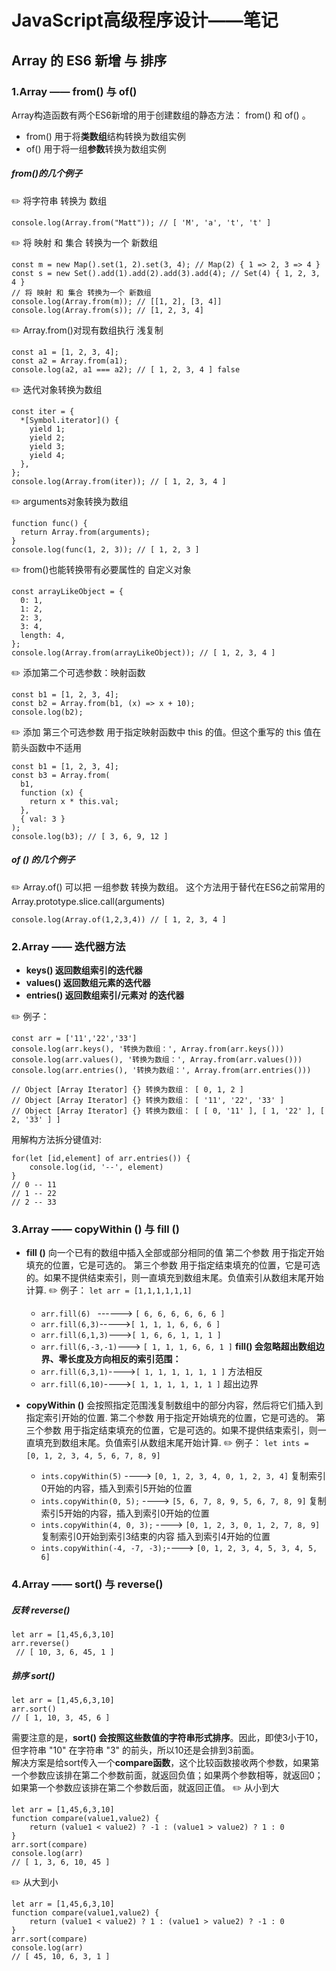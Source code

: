 # JavaScript高级程序设计——笔记
## Array 的 ES6 新增 与 排序
### 1.Array —— from() 与 of() 
Array构造函数有两个ES6新增的用于创建数组的静态方法：
from() 和 of() 。
+ from() 用于将**类数组**结构转换为数组实例
+ of() 用于将一组**参数**转换为数组实例
##### from()的几个例子
:pencil2: 将字符串 转换为 数组
```
console.log(Array.from("Matt")); // [ 'M', 'a', 't', 't' ]
```
:pencil2: 将 映射 和 集合 转换为一个 新数组
```
const m = new Map().set(1, 2).set(3, 4); // Map(2) { 1 => 2, 3 => 4 }
const s = new Set().add(1).add(2).add(3).add(4); // Set(4) { 1, 2, 3, 4 }
// 将 映射 和 集合 转换为一个 新数组
console.log(Array.from(m)); // [[1, 2], [3, 4]]
console.log(Array.from(s)); // [1, 2, 3, 4]
```
:pencil2: Array.from()对现有数组执行 浅复制
```
const a1 = [1, 2, 3, 4];
const a2 = Array.from(a1);
console.log(a2, a1 === a2); // [ 1, 2, 3, 4 ] false
```
:pencil2: 迭代对象转换为数组
```
const iter = {
  *[Symbol.iterator]() {
    yield 1;
    yield 2;
    yield 3;
    yield 4;
  },
};
console.log(Array.from(iter)); // [ 1, 2, 3, 4 ]
```
:pencil2: arguments对象转换为数组
```
function func() {
  return Array.from(arguments);
}
console.log(func(1, 2, 3)); // [ 1, 2, 3 ]
```
:pencil2: from()也能转换带有必要属性的 自定义对象
```
const arrayLikeObject = {
  0: 1,
  1: 2,
  2: 3,
  3: 4,
  length: 4,
};
console.log(Array.from(arrayLikeObject)); // [ 1, 2, 3, 4 ]
```
:pencil2: 添加第二个可选参数：映射函数
```
const b1 = [1, 2, 3, 4];
const b2 = Array.from(b1, (x) => x + 10);
console.log(b2);
```
:pencil2: 添加 第三个可选参数
用于指定映射函数中 this 的值。但这个重写的 this 值在箭头函数中不适用
```
const b1 = [1, 2, 3, 4];
const b3 = Array.from(
  b1,
  function (x) {
    return x * this.val;
  },
  { val: 3 }
);
console.log(b3); // [ 3, 6, 9, 12 ]
```

##### of () 的几个例子
:pencil2: Array.of() 可以把 一组参数 转换为数组。
这个方法用于替代在ES6之前常用的 Array.prototype.slice.call(arguments) 
```
console.log(Array.of(1,2,3,4)) // [ 1, 2, 3, 4 ]
```

### 2.Array —— 迭代器方法
+ **keys() 返回数组索引的迭代器**
+ **values() 返回数组元素的迭代器**
+ **entries() 返回数组索引/元素对 的迭代器**

:pencil2: 例子：
```
const arr = ['11','22','33']
console.log(arr.keys(), '转换为数组：', Array.from(arr.keys()))
console.log(arr.values(), '转换为数组：', Array.from(arr.values()))
console.log(arr.entries(), '转换为数组：', Array.from(arr.entries()))

// Object [Array Iterator] {} 转换为数组： [ 0, 1, 2 ]
// Object [Array Iterator] {} 转换为数组： [ '11', '22', '33' ]
// Object [Array Iterator] {} 转换为数组： [ [ 0, '11' ], [ 1, '22' ], [ 2, '33' ] ]
```
 用解构方法拆分键值对:
```
for(let [id,element] of arr.entries()) {
    console.log(id, '--', element)
}
// 0 -- 11
// 1 -- 22
// 2 -- 33
```
### 3.Array —— copyWithin () 与 fill ()
+ **fill ()** 
   向一个已有的数组中插入全部或部分相同的值
   第二个参数 用于指定开始填充的位置，它是可选的。
   第三个参数 用于指定结束填充的位置，它是可选的。如果不提供结束索引，则一直填充到数组末尾。负值索引从数组末尾开始计算.
   :pencil2: 例子：
      ```let arr = [1,1,1,1,1,1]``` 
   + ```arr.fill(6) ```  ------> ```[ 6, 6, 6, 6, 6, 6 ]```
   + ```arr.fill(6,3)```----->```[ 1, 1, 1, 6, 6, 6 ]```
   + ```arr.fill(6,1,3)```--->```[ 1, 6, 6, 1, 1, 1 ]```
   + ```arr.fill(6,-3,-1)```---> ```[ 1, 1, 1, 6, 6, 1 ]```
  **fill() 会忽略超出数组边界、零长度及方向相反的索引范围：**
   + ```arr.fill(6,3,1)```---->```[ 1, 1, 1, 1, 1, 1 ]```  方法相反
   + ```arr.fill(6,10)```---->```[ 1, 1, 1, 1, 1, 1 ]```   超出边界

+ **copyWithin ()**
会按照指定范围浅复制数组中的部分内容，然后将它们插入到指定索引开始的位置.
   第二个参数 用于指定开始填充的位置，它是可选的。
   第三个参数 用于指定结束填充的位置，它是可选的。如果不提供结束索引，则一直填充到数组末尾。负值索引从数组末尾开始计算.
   :pencil2: 例子：
   ```let ints = [0, 1, 2, 3, 4, 5, 6, 7, 8, 9]```
   + ```ints.copyWithin(5)``` ----> ```[0, 1, 2, 3, 4, 0, 1, 2, 3, 4]```   复制索引0开始的内容，插入到索引5开始的位置
   + ```ints.copyWithin(0, 5);``` ----> ```[5, 6, 7, 8, 9, 5, 6, 7, 8, 9]```   复制索引5开始的内容，插入到索引0开始的位置  
   + ```ints.copyWithin(4, 0, 3);``` ----> ```[0, 1, 2, 3, 0, 1, 2, 7, 8, 9]```  复制索引0开始到索引3结束的内容 插入到索引4开始的位置
   + ```ints.copyWithin(-4, -7, -3);```----> ```[0, 1, 2, 3, 4, 5, 3, 4, 5, 6]```


### 4.Array —— sort() 与 reverse()
##### 反转 reverse()
```
let arr = [1,45,6,3,10]
arr.reverse()
 // [ 10, 3, 6, 45, 1 ]
```
##### 排序 sort()
```
let arr = [1,45,6,3,10]
arr.sort()  
// [ 1, 10, 3, 45, 6 ]
```
需要注意的是，**sort() 会按照这些数值的字符串形式排序**。因此，即使3小于10，但字符串 "10" 在字符串 "3" 的前头，所以10还是会排到3前面。  
解决方案是给sort传入一个**compare函数**，这个比较函数接收两个参数，如果第一个参数应该排在第二个参数前面，就返回负值；如果两个参数相等，就返回0；如果第一个参数应该排在第二个参数后面，就返回正值。
:pencil2: 从小到大
```
let arr = [1,45,6,3,10]
function compare(value1,value2) {
    return (value1 < value2) ? -1 : (value1 > value2) ? 1 : 0
}
arr.sort(compare)
console.log(arr) 
// [ 1, 3, 6, 10, 45 ]
```
:pencil2: 从大到小
```
let arr = [1,45,6,3,10]
function compare(value1,value2) {
    return (value1 < value2) ? 1 : (value1 > value2) ? -1 : 0
}
arr.sort(compare)
console.log(arr) 
// [ 45, 10, 6, 3, 1 ]
```